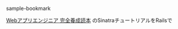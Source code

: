 sample-bookmark

[Webアプリエンジニア 完全養成読本](http://www.amazon.co.jp/gp/product/4774163678?ie=UTF8&camp=1207&creative=8411&creativeASIN=4774163678&linkCode=shr&tag=technac0a-22) のSinatraチュートリアルをRailsで
